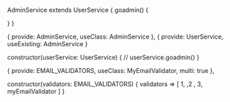 
AdminService extends UserService {
  goadmin() {

  }
}

{ provide: AdminService, useClass: AdminService },
{ provide: UserService, useExisting: AdminService }


constructor(userService: UserService) {
  // userService.goadmin()
}






{ provide: EMAIL_VALIDATORS, useClass: MyEmailValidator, multi: true },

constructor(validators: EMAIL_VALIDATORS) {
  validators => [ 1, ,2 , 3,  myEmailValidator ]
}